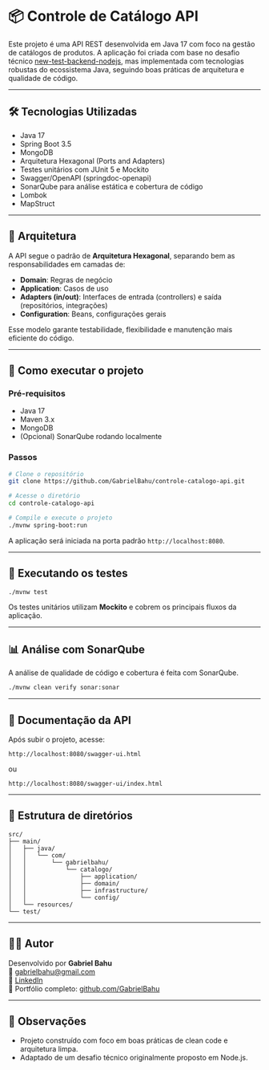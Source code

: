 # 📦 Controle de Catálogo API

Este projeto é uma API REST desenvolvida em Java 17 com foco na gestão de catálogos de produtos. A aplicação foi criada com base no desafio técnico [new-test-backend-nodejs](https://github.com/githubanotaai/new-test-backend-nodejs), mas implementada com tecnologias robustas do ecossistema Java, seguindo boas práticas de arquitetura e qualidade de código.

---

## 🛠️ Tecnologias Utilizadas

- Java 17
- Spring Boot 3.5
- MongoDB
- Arquitetura Hexagonal (Ports and Adapters)
- Testes unitários com JUnit 5 e Mockito
- Swagger/OpenAPI (springdoc-openapi)
- SonarQube para análise estática e cobertura de código
- Lombok
- MapStruct

---

## 🧱 Arquitetura

A API segue o padrão de **Arquitetura Hexagonal**, separando bem as responsabilidades em camadas de:

- **Domain**: Regras de negócio
- **Application**: Casos de uso
- **Adapters (in/out)**: Interfaces de entrada (controllers) e saída (repositórios, integrações)
- **Configuration**: Beans, configurações gerais

Esse modelo garante testabilidade, flexibilidade e manutenção mais eficiente do código.

---

## 🚀 Como executar o projeto

### Pré-requisitos

- Java 17
- Maven 3.x
- MongoDB
- (Opcional) SonarQube rodando localmente

### Passos

```bash
# Clone o repositório
git clone https://github.com/GabrielBahu/controle-catalogo-api.git

# Acesse o diretório
cd controle-catalogo-api

# Compile e execute o projeto
./mvnw spring-boot:run
```

A aplicação será iniciada na porta padrão `http://localhost:8080`.

---

## 🧪 Executando os testes

```bash
./mvnw test
```

Os testes unitários utilizam **Mockito** e cobrem os principais fluxos da aplicação.

---

## 📊 Análise com SonarQube

A análise de qualidade de código e cobertura é feita com SonarQube.

```bash
./mvnw clean verify sonar:sonar
```


---

## 📘 Documentação da API

Após subir o projeto, acesse:

```
http://localhost:8080/swagger-ui.html
```
ou
```
http://localhost:8080/swagger-ui/index.html
```

---

## 📂 Estrutura de diretórios

```
src/
├── main/
│   ├── java/
│   │   └── com/
│   │       └── gabrielbahu/
│   │           └── catalogo/
│   │               ├── application/
│   │               ├── domain/
│   │               ├── infrastructure/
│   │               └── config/
│   └── resources/
└── test/
```

---

## 👨‍💻 Autor

Desenvolvido por **Gabriel Bahu**  
📧 [gabrielbahu@gmail.com](mailto:gabrielbahu@gmail.com)  
📄 [LinkedIn](https://www.linkedin.com/in/gabrielbahu/)  
🚀 Portfólio completo: [github.com/GabrielBahu](https://github.com/GabrielBahu)

---

## 📌 Observações

- Projeto construído com foco em boas práticas de clean code e arquitetura limpa.
- Adaptado de um desafio técnico originalmente proposto em Node.js.